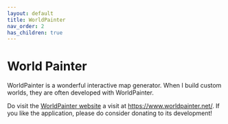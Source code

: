 ```yaml
---
layout: default
title: WorldPainter
nav_order: 2
has_children: true
---
```


# World Painter

WorldPainter is a wonderful interactive map generator. When I build custom
worlds, they are often developed with WorldPainter.

Do visit the [WorldPainter website](https://www.worldpainter.net/) a visit
at https://www.worldpainter.net/. If you like the application, please do
consider donating to its development!
